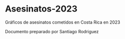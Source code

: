 # Asesinatos-2023
Gráficos de asesinatos cometidos en Costa Rica en 2023

Documento preparado por Santiago Rodriguez

